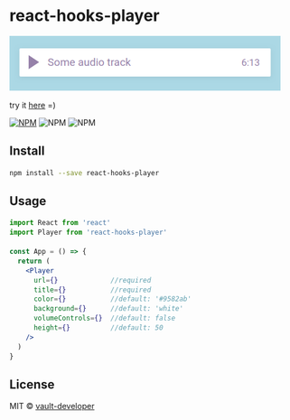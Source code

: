 # react-hooks-player
![alt player](example/assets/screenshot.png)

try it [here](https://vault-developer.github.io/react-hooks-player) =)

[![NPM](https://img.shields.io/npm/v/react-hooks-player.svg)](https://www.npmjs.com/package/react-hooks-player)
![NPM](https://img.shields.io/bundlephobia/minzip/react-hooks-player)
![NPM](https://img.shields.io/npm/l/react-hooks-player)

## Install

```bash
npm install --save react-hooks-player
```

## Usage

```jsx
import React from 'react'
import Player from 'react-hooks-player'

const App = () => {
  return (
    <Player 
      url={}             //required
      title={}           //required
      color={}           //default: '#9582ab'
      background={}      //default: 'white'
      volumeControls={}  //default: false
      height={}          //default: 50
    />
  )
}
```

## License

MIT © [vault-developer](https://github.com/vault-developer)

